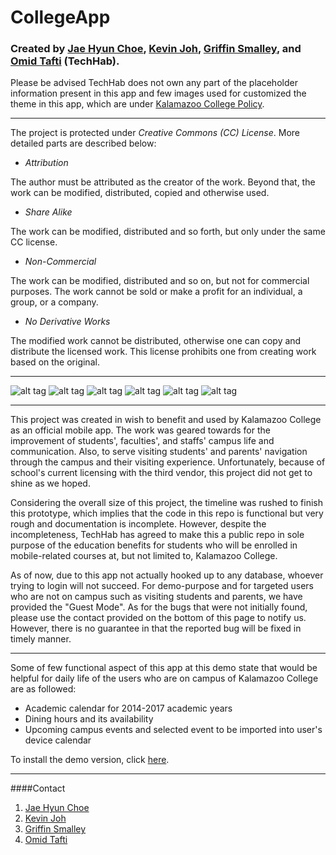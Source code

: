 # CollegeApp
### Created by [Jae Hyun Choe](https://github.com/andrew00917), [Kevin Joh](https://github.com/guitarguise), [Griffin Smalley](https://github.com/gsmalley10), and [Omid Tafti](https://github.com/oat1345) (TechHab).

Please be advised TechHab does not own any part of the placeholder information present in this app and few images used for customized the theme in this app, which are under [Kalamazoo College Policy](https://reason.kzoo.edu/is/policies/).

___

The project is protected under *Creative Commons (CC) License*. More detailed parts are described below:

* *Attribution*

The author must be attributed as the creator of the work. Beyond that, the work can be modified, distributed, copied and otherwise used.
* *Share Alike*

The work can be modified, distributed and so forth, but only under the same CC license.
* *Non-Commercial*

The work can be modified, distributed and so on, but not for commercial purposes. The work cannot be sold or make a profit for an individual, a group, or a company.
* *No Derivative Works*

The modified work cannot be distributed, otherwise one can copy and distribute the licensed work. This license prohibits one from creating work based on the original.

___

![alt tag](https://cloud.githubusercontent.com/assets/8836645/7637563/d587ec66-fa3c-11e4-8059-eff79691adfc.png)
![alt tag](https://cloud.githubusercontent.com/assets/8836645/7637565/d5894110-fa3c-11e4-8d68-831a08d93426.png)
![alt tag](https://cloud.githubusercontent.com/assets/8836645/7637566/d589e70a-fa3c-11e4-85c9-57b4d196af7f.png)
![alt tag](https://cloud.githubusercontent.com/assets/8836645/7637564/d5894a48-fa3c-11e4-852f-5b99f446df00.png)
![alt tag](https://cloud.githubusercontent.com/assets/8836645/7637562/d5874f5e-fa3c-11e4-9fb9-d9fde5bcd34c.png)
![alt tag](https://cloud.githubusercontent.com/assets/8836645/7637567/d5913852-fa3c-11e4-8948-95f9571f8216.png)

___

This project was created in wish to benefit and used by Kalamazoo College as an official mobile app. The work was geared towards for the improvement of students', faculties', and staffs' campus life and communication. Also, to serve visiting students' and parents' navigation through the campus and their visiting experience. Unfortunately, because of school's current licensing with the third vendor, this project did not get to shine as we hoped.

Considering the overall size of this project, the timeline was rushed to finish this prototype, which implies that the code in this repo is functional but very rough and documentation is incomplete. However, despite the incompleteness, TechHab has agreed to make this a public repo in sole purpose of the education benefits for students who will be enrolled in mobile-related courses at, but not limited to, Kalamazoo College.

As of now, due to this app not actually hooked up to any database, whoever trying to login will not succeed. For demo-purpose and for targeted users who are not on campus such as visiting students and parents, we have provided the "Guest Mode". As for the bugs that were not initially found, please use the contact provided on the bottom of this page to notify us. However, there is no guarantee in that the reported bug will be fixed in timely manner.

___

Some of few functional aspect of this app at this demo state that would be helpful for daily life of the users who are on campus of Kalamazoo College are as followed:

* Academic calendar for 2014-2017 academic years
* Dining hours and its availability
* Upcoming campus events and selected event to be imported into user's device calendar

To install the demo version, click [here](http://www.techhab.com/download/collegeapp/collegeapp-demo-release.apk).

___

####Contact

1. [Jae Hyun Choe](jaehyun00917@gmail.com)
2. [Kevin Joh](guitarguise@gmail.com)
3. [Griffin Smalley](griffin.smalley@gmail.com)
4. [Omid Tafti](oat1345@gmail.com)
